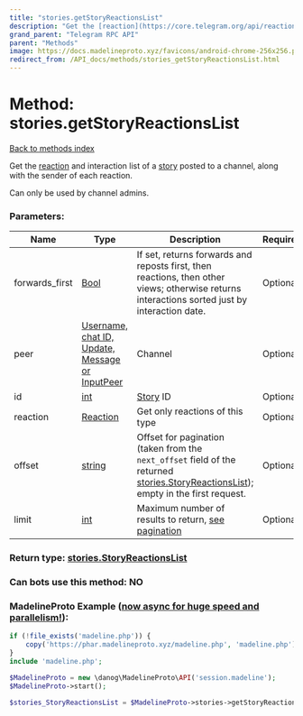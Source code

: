 ```yaml
---
title: "stories.getStoryReactionsList"
description: "Get the [reaction](https://core.telegram.org/api/reactions) and interaction list of a [story](https://core.telegram.org/api/stories) posted to a channel, along with the sender of each reaction."
grand_parent: "Telegram RPC API"
parent: "Methods"
image: https://docs.madelineproto.xyz/favicons/android-chrome-256x256.png
redirect_from: /API_docs/methods/stories_getStoryReactionsList.html
---
```

# Method: stories.getStoryReactionsList
[Back to methods index](index.html)



Get the [reaction](https://core.telegram.org/api/reactions) and interaction list of a [story](https://core.telegram.org/api/stories) posted to a channel, along with the sender of each reaction.

Can only be used by channel admins.

### Parameters:

| Name     |    Type       | Description | Required |
|----------|---------------|-------------|----------|
|forwards\_first|[Bool](/API_docs/types/Bool.html) | If set, returns forwards and reposts first, then reactions, then other views; otherwise returns interactions sorted just by interaction date. | Optional|
|peer|[Username, chat ID, Update, Message or InputPeer](/API_docs/types/InputPeer.html) | Channel | Optional|
|id|[int](/API_docs/types/int.html) | [Story](https://core.telegram.org/api/stories) ID | Optional|
|reaction|[Reaction](/API_docs/types/Reaction.html) | Get only reactions of this type | Optional|
|offset|[string](/API_docs/types/string.html) | Offset for pagination (taken from the `next_offset` field of the returned [stories.StoryReactionsList](../types/stories.StoryReactionsList.html)); empty in the first request. | Optional|
|limit|[int](/API_docs/types/int.html) | Maximum number of results to return, [see pagination](https://core.telegram.org/api/offsets) | Optional|


### Return type: [stories.StoryReactionsList](/API_docs/types/stories.StoryReactionsList.html)

### Can bots use this method: **NO**


### MadelineProto Example ([now async for huge speed and parallelism!](https://docs.madelineproto.xyz/docs/ASYNC.html)):


```php
if (!file_exists('madeline.php')) {
    copy('https://phar.madelineproto.xyz/madeline.php', 'madeline.php');
}
include 'madeline.php';

$MadelineProto = new \danog\MadelineProto\API('session.madeline');
$MadelineProto->start();

$stories_StoryReactionsList = $MadelineProto->stories->getStoryReactionsList(forwards_first: $Bool, peer: $InputPeer, id: $int, reaction: $Reaction, offset: 'string', limit: $int, );
```

